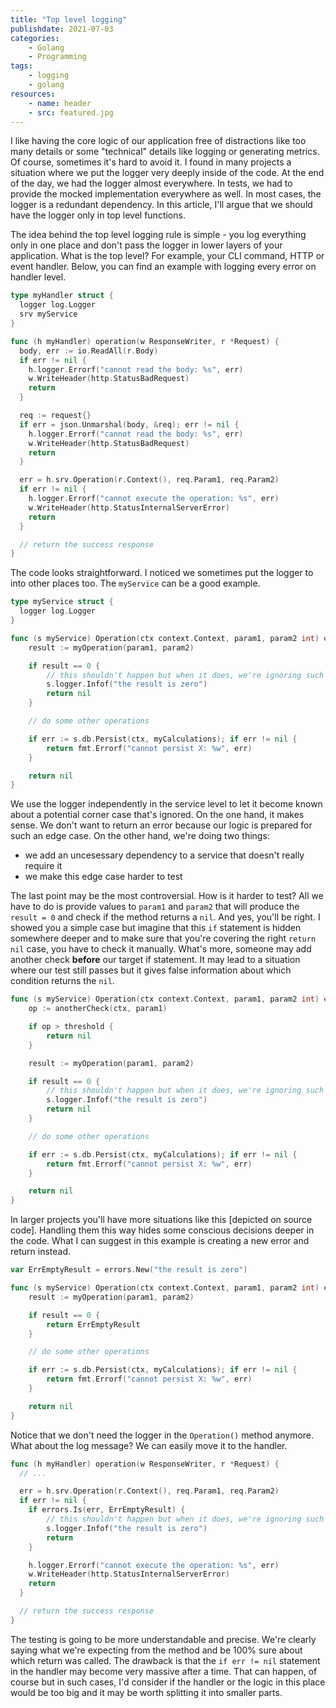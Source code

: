 ```yaml
---
title: "Top level logging"
publishdate: 2021-07-03
categories:
    - Golang
    - Programming
tags:
    - logging 
    - golang
resources:
    - name: header
    - src: featured.jpg
---
```


I like having the core logic of our application free of distractions  like too many details or some "technical" details like logging or generating metrics. Of course, sometimes it's hard to avoid it. I found in many projects a situation where we put the logger very deeply inside of the code. At the end of the day, we had the logger almost everywhere. In tests, we had to provide the mocked implementation everywhere as well. In most cases, the logger is a redundant dependency. In this article, I'll argue that we should have the logger only in top level functions.

The idea behind the top level logging rule is simple - you log everything only in one place and don't pass the logger in lower layers of your application. What is the top level? For example, your CLI command, HTTP or event handler. Below, you can find an example with logging every error on handler level.

```go
type myHandler struct {
  logger log.Logger
  srv myService
}

func (h myHandler) operation(w ResponseWriter, r *Request) {
  body, err := io.ReadAll(r.Body)
  if err != nil {
    h.logger.Errorf("cannot read the body: %s", err)
    w.WriteHeader(http.StatusBadRequest)
    return
  }

  req := request{}
  if err = json.Unmarshal(body, &req); err != nil {
    h.logger.Errorf("cannot read the body: %s", err)
    w.WriteHeader(http.StatusBadRequest)
    return
  }

  err = h.srv.Operation(r.Context(), req.Param1, req.Param2)
  if err != nil {
    h.logger.Errorf("cannot execute the operation: %s", err)
    w.WriteHeader(http.StatusInternalServerError)
    return
  }

  // return the success response
}
```

The code looks straightforward. I noticed we sometimes put the logger to into other places too. The `myService` can be a good example.

```go
type myService struct {
  logger log.Logger
}

func (s myService) Operation(ctx context.Context, param1, param2 int) error {
    result := myOperation(param1, param2)

    if result == 0 {
        // this shouldn't happen but when it does, we're ignoring such cases
        s.logger.Infof("the result is zero")
        return nil
    }

    // do some other operations

    if err := s.db.Persist(ctx, myCalculations); if err != nil {
        return fmt.Errorf("cannot persist X: %w", err)
    }

    return nil
}
```

We use the logger independently in the service level to let it become known about a potential corner case that's ignored. On the one hand, it makes sense. We don't want to return an error because our logic is prepared for such an edge case. On the other hand, we're doing two things:

* we add an uncesessary dependency to a service that doesn't really require it
* we make this edge case harder to test

The last point may be the most controversial. How is it harder to test? All we have to do is provide values to `param1` and `param2` that will produce the `result = 0` and check if the method returns a `nil`. And yes, you'll be right. I showed you a simple case but imagine that this `if` statement is hidden somewhere deeper and to make sure that you're covering the right `return nil` case, you have to check it manually. What's more, someone may add another check **before** our target if statement. It may lead to a situation where our test still passes but it gives false information about which condition returns the `nil`.

```go
func (s myService) Operation(ctx context.Context, param1, param2 int) error {
    op := anotherCheck(ctx, param1)

    if op > threshold {
        return nil
    }

    result := myOperation(param1, param2)

    if result == 0 {
        // this shouldn't happen but when it does, we're ignoring such cases
        s.logger.Infof("the result is zero")
        return nil
    }

    // do some other operations

    if err := s.db.Persist(ctx, myCalculations); if err != nil {
        return fmt.Errorf("cannot persist X: %w", err)
    }

    return nil
}
```

In larger projects  you'll have more situations like this [depicted on source code]. Handling them this way hides some conscious decisions deeper in the code. What I can suggest in this example is creating a new error and return instead.

```go
var ErrEmptyResult = errors.New("the result is zero")

func (s myService) Operation(ctx context.Context, param1, param2 int) error {
    result := myOperation(param1, param2)

    if result == 0 {
        return ErrEmptyResult
    }

    // do some other operations

    if err := s.db.Persist(ctx, myCalculations); if err != nil {
        return fmt.Errorf("cannot persist X: %w", err)
    }

    return nil
}
```

Notice that we don't need the logger in the `Operation()` method anymore. What about the log message? We can easily move it to the handler.

```go
func (h myHandler) operation(w ResponseWriter, r *Request) {
  // ...

  err = h.srv.Operation(r.Context(), req.Param1, req.Param2)
  if err != nil {
    if errors.Is(err, ErrEmptyResult) {
        // this shouldn't happen but when it does, we're ignoring such cases
        s.logger.Infof("the result is zero")
        return
    }

    h.logger.Errorf("cannot execute the operation: %s", err)
    w.WriteHeader(http.StatusInternalServerError)
    return
  }

  // return the success response
}
```

The testing is going to be more understandable and precise. We're clearly saying what we're expecting from the method and be 100% sure about which return was called. The drawback is that the `if err != nil` statement in the handler may become very massive after a time. That can happen, of course but in such cases, I'd consider if the handler or the logic in this place would be too big and it may be worth splitting it into smaller parts.

[^1]: [Aspect-Oriented programming](https://en.wikipedia.org/wiki/Aspect-oriented_programming) is a good answer for it but in Go it may be challenging to introduce it.
